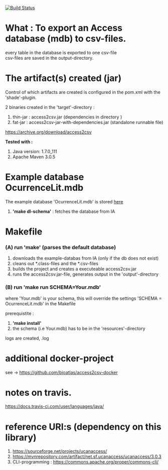 [![Build Status](https://api.travis-ci.org/Inkimar/commons_cli_ex.svg?branch=master)](https://travis-ci.org/Inkimar/commons_cli_ex)

# What : To export  an Access database (mdb) to csv-files.
every table in the database is exported to one csv-file <br>
csv-files are saved in the output-directory.


# The artifact(s) created (jar)
Control of which artifacts are created is configured in the pom.xml with the 'shade'-plugin. <br>

2 binaries created in the 'target'-directory :

1. thin-jar : access2csv.jar (dependencies in directory )
2. fat-jar  : access2csv-jar-with-dependencies.jar (standalone runnable file)

https://archive.org/download/access2csv

**Tested with :**

1. Java version: 1.7.0_111 
2. Apache Maven 3.0.5


# Example database  OcurrenceLit.mdb

The example database 'OcurrenceLit.mdb' is stored [here](https://archive.org/download/OcurrenceLit/OcurrenceLit.mdb)

1. **'make dl-schema'** : fetches the database from IA


# Makefile
### (A) run **'make'** (parses the default database)

1. downloads the example-databas  from IA (only if the db does not exist)
2. cleans out *.class-files and the *.csv-files
3. builds the project and creates a executeable access2csv.jar
4. runs the access2csv.jar-file, generates output in the 'output'-directory

### (B) run **'make run SCHEMA=Your.mdb'** <br>
where 'Your.mdb' is your schema, this will override the settings 'SCHEMA = OcurrenceLit.mdb' in the Makefile

prerequistite :

1. **'make install'** <br>
2. the schema (i.e Your.mdb) has to be in the 'resources'-directory


logs are created, <timestamp>.log

# additional docker-project
see -> https://github.com/bioatlas/access2csv-docker


# notes on travis.
https://docs.travis-ci.com/user/languages/java/


# reference URI:s (dependency on this library)

1. https://sourceforge.net/projects/ucanaccess/
2. https://mvnrepository.com/artifact/net.sf.ucanaccess/ucanaccess/3.0.3
3. CLI-programming : https://commons.apache.org/proper/commons-cli/ 


